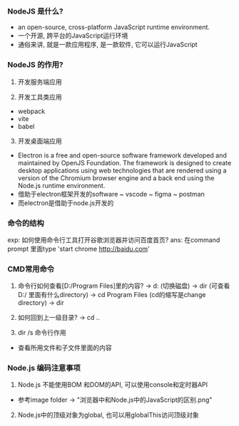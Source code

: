 ### NodeJS 是什么?
- an open-source, cross-platform JavaScript runtime environment.
- 一个开源, 跨平台的JavaScript运行环境
- 通俗来讲, 就是一款应用程序, 是一款软件, 它可以运行JavaScript

### NodeJS 的作用?
1. 开发服务端应用

2. 开发工具类应用
- webpack
- vite
- babel

3. 开发桌面端应用
- Electron is a free and open-source software framework developed and maintained by OpenJS Foundation. The framework is designed to create desktop applications using web technologies that are rendered using a version of the Chromium browser engine and a back end using the Node.js runtime environment.
- 借助于electron框架开发的software
    ~ vscode
    ~ figma
    ~ postman
- 而electron是借助于node.js开发的


### 命令的结构
exp: 如何使用命令行工具打开谷歌浏览器并访问百度首页?
ans: 在command prompt 里面type 'start chrome http://baidu.com'


### CMD常用命令
1. 命令行如何查看[D:/Program Files]里的内容?
->  d: (切换磁盘)
->  dir (可查看D:/ 里面有什么directory)
->  cd Program Files (cd的缩写是change directory)
->  dir 

2. 如何回到上一级目录?
->  cd ..

3. dir /s 命令行作用
- 查看所用文件和子文件里面的内容


### Node.js 编码注意事项
1. Node.js 不能使用BOM 和DOM的API, 可以使用console和定时器API
- 参考image folder -> "浏览器中和Node.js中的JavaScript的区别.png" 

2. Node.js中的顶级对象为global, 也可以用globalThis访问顶级对象